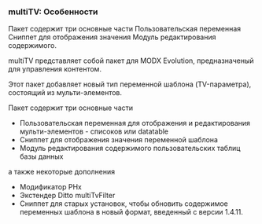 
<meta http-equiv="Content-Type" content="text/html; charset=utf-8">
<h3>multiTV: Особенности </h3> 
Пакет содержит три основные части Пользовательская переменная Сниппет для отображения значения Модуль редактирования содержимого.	
<br>
<p>multiTV представляет собой пакет для MODX Evolution, предназначеный для управления контентом.</p>
<p>Этот пакет добавляет новый тип переменной шаблона (TV-параметра), состоящий из мульти-элементов.</p>
<p>Пакет содержит три основные части</p>
<ul>
	<li>Пользовательская переменная для отображения и редактирования мульти-элементов - списоков или datatable</li>
	<li>Сниппет для отображения значения переменной шаблона</li>
	<li>Модуль редактирования содержимого пользовательских таблиц базы данных</li>
</ul>
<p>а также некоторые дополнения</p>
<ul>
	<li>Модификатор PHx</li>
	<li>Экстендер Ditto multiTvFilter</li>
	<li>Сниппет для старых установок, чтобы обновить содержимое переменных шаблона в новый формат, введенный с версии 1.4.11.</li>
</ul>